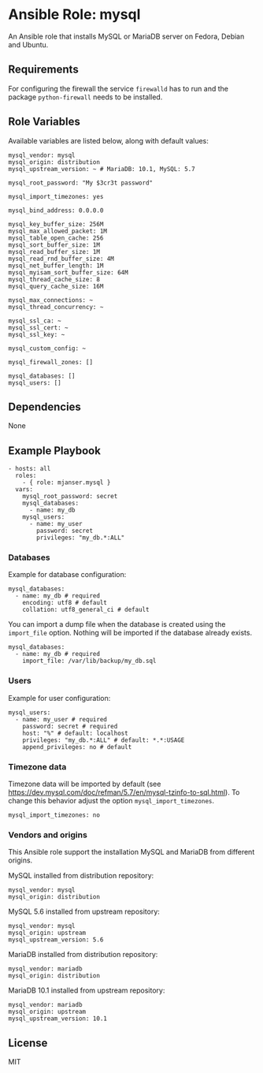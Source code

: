 # Ansible Role: mysql

An Ansible role that installs MySQL or MariaDB server on Fedora, Debian and Ubuntu.

## Requirements

For configuring the firewall the service `firewalld` has to run and the package `python-firewall` needs to be installed.

## Role Variables

Available variables are listed below, along with default values:

    mysql_vendor: mysql
    mysql_origin: distribution
    mysql_upstream_version: ~ # MariaDB: 10.1, MySQL: 5.7

    mysql_root_password: "My $3cr3t password"

    mysql_import_timezones: yes

    mysql_bind_address: 0.0.0.0

    mysql_key_buffer_size: 256M
    mysql_max_allowed_packet: 1M
    mysql_table_open_cache: 256
    mysql_sort_buffer_size: 1M
    mysql_read_buffer_size: 1M
    mysql_read_rnd_buffer_size: 4M
    mysql_net_buffer_length: 1M
    mysql_myisam_sort_buffer_size: 64M
    mysql_thread_cache_size: 8
    mysql_query_cache_size: 16M

    mysql_max_connections: ~
    mysql_thread_concurrency: ~

    mysql_ssl_ca: ~
    mysql_ssl_cert: ~
    mysql_ssl_key: ~

    mysql_custom_config: ~

    mysql_firewall_zones: []

    mysql_databases: []
    mysql_users: []

## Dependencies

None

## Example Playbook

    - hosts: all
      roles:
        - { role: mjanser.mysql }
      vars:
        mysql_root_password: secret
        mysql_databases:
          - name: my_db
        mysql_users:
          - name: my_user
            password: secret
            privileges: "my_db.*:ALL"

### Databases

Example for database configuration:

    mysql_databases:
      - name: my_db # required
        encoding: utf8 # default
        collation: utf8_general_ci # default

You can import a dump file when the database is created using the `import_file` option.
Nothing will be imported if the database already exists.

    mysql_databases:
      - name: my_db # required
        import_file: /var/lib/backup/my_db.sql

### Users

Example for user configuration:

    mysql_users:
      - name: my_user # required
        password: secret # required
        host: "%" # default: localhost
        privileges: "my_db.*:ALL" # default: *.*:USAGE
        append_privileges: no # default

### Timezone data

Timezone data will be imported by default (see https://dev.mysql.com/doc/refman/5.7/en/mysql-tzinfo-to-sql.html).
To change this behavior adjust the option `mysql_import_timezones`.

    mysql_import_timezones: no

### Vendors and origins

This Ansible role support the installation MySQL and MariaDB from different origins.

MySQL installed from distribution repository:

    mysql_vendor: mysql
    mysql_origin: distribution

MySQL 5.6 installed from upstream repository:

    mysql_vendor: mysql
    mysql_origin: upstream
    mysql_upstream_version: 5.6

MariaDB installed from distribution repository:

    mysql_vendor: mariadb
    mysql_origin: distribution

MariaDB 10.1 installed from upstream repository:

    mysql_vendor: mariadb
    mysql_origin: upstream
    mysql_upstream_version: 10.1

## License

MIT
